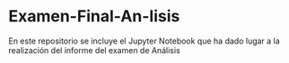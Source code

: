 # Examen-Final-An-lisis
En este repositorio se incluye el Jupyter Notebook que ha dado lugar a la realización del informe del examen de Análisis
